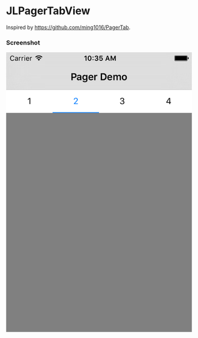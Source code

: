 # JLPagerTabView

Inspired by https://github.com/ming1016/PagerTab.

### Screenshot

![screenshot](./screenshot.png)